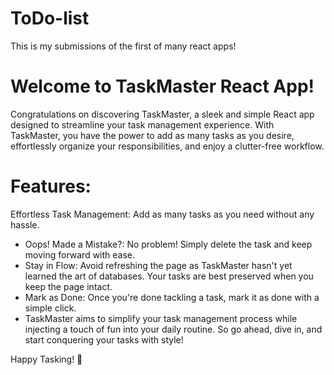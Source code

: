 # ToDo-list
This is my submissions of the first of many react apps! 


# Welcome to TaskMaster React App!

Congratulations on discovering TaskMaster, a sleek and simple React app designed to streamline your task management experience. With TaskMaster, you have the power to add as many tasks as you desire, effortlessly organize your responsibilities, and enjoy a clutter-free workflow.

# Features:

Effortless Task Management: Add as many tasks as you need without any hassle.
* Oops! Made a Mistake?: No problem! Simply delete the task and keep moving forward with ease.
* Stay in Flow: Avoid refreshing the page as TaskMaster hasn't yet learned the art of databases. Your tasks are best preserved when you keep the page intact.
* Mark as Done: Once you're done tackling a task, mark it as done with a simple click.
* TaskMaster aims to simplify your task management process while injecting a touch of fun into your daily routine. So go ahead, dive in, and start conquering your tasks with style!

Happy Tasking! 🚀





